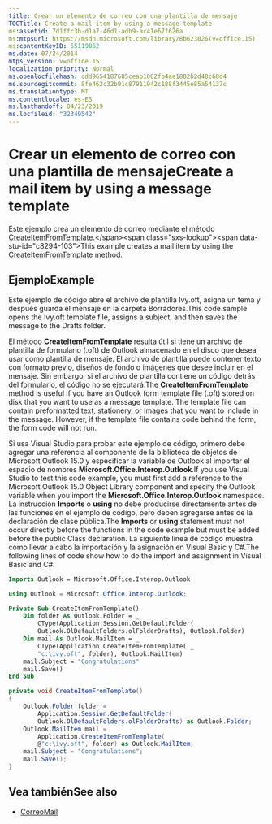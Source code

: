 ```yaml
---
title: Crear un elemento de correo con una plantilla de mensaje
TOCTitle: Create a mail item by using a message template
ms:assetid: 7d1ffc3b-d1a7-46d1-adb9-ac41e67f626a
ms:mtpsurl: https://msdn.microsoft.com/library/Bb623026(v=office.15)
ms:contentKeyID: 55119862
ms.date: 07/24/2014
mtps_version: v=office.15
localization_priority: Normal
ms.openlocfilehash: cdd9654187685ceab1062fb4ae1882b2d48c68d4
ms.sourcegitcommit: 8fe462c32b91c87911942c188f3445e85a54137c
ms.translationtype: MT
ms.contentlocale: es-ES
ms.lasthandoff: 04/23/2019
ms.locfileid: "32349542"
---
```

# <a name="create-a-mail-item-by-using-a-message-template"></a><span data-ttu-id="c8294-102">Crear un elemento de correo con una plantilla de mensaje</span><span class="sxs-lookup"><span data-stu-id="c8294-102">Create a mail item by using a message template</span></span>

<span data-ttu-id="c8294-103">Este ejemplo crea un elemento de correo mediante el método [CreateItemFromTemplate](https://msdn.microsoft.com/library/bb611329\(v=office.15\)).</span><span class="sxs-lookup"><span data-stu-id="c8294-103">This example creates a mail item by using the [CreateItemFromTemplate](https://msdn.microsoft.com/library/bb611329\(v=office.15\)) method.</span></span>

## <a name="example"></a><span data-ttu-id="c8294-104">Ejemplo</span><span class="sxs-lookup"><span data-stu-id="c8294-104">Example</span></span>

<span data-ttu-id="c8294-105">Este ejemplo de código abre el archivo de plantilla Ivy.oft, asigna un tema y después guarda el mensaje en la carpeta Borradores.</span><span class="sxs-lookup"><span data-stu-id="c8294-105">This code sample opens the Ivy.oft template file, assigns a subject, and then saves the message to the Drafts folder.</span></span>

<span data-ttu-id="c8294-p101">El método **CreateItemFromTemplate** resulta útil si tiene un archivo de plantilla de formulario (.oft) de Outlook almacenado en el disco que desea usar como plantilla de mensaje. El archivo de plantilla puede contener texto con formato previo, diseños de fondo o imágenes que desee incluir en el mensaje. Sin embargo, si el archivo de plantilla contiene un código detrás del formulario, el código no se ejecutará.</span><span class="sxs-lookup"><span data-stu-id="c8294-p101">The **CreateItemFromTemplate** method is useful if you have an Outlook form template file (.oft) stored on disk that you want to use as a message template. The template file can contain preformatted text, stationery, or images that you want to include in the message. However, if the template file contains code behind the form, the form code will not run.</span></span>

<span data-ttu-id="c8294-109">Si usa Visual Studio para probar este ejemplo de código, primero debe agregar una referencia al componente de la biblioteca de objetos de Microsoft Outlook 15.0 y especificar la variable de Outlook al importar el espacio de nombres **Microsoft.Office.Interop.Outlook**.</span><span class="sxs-lookup"><span data-stu-id="c8294-109">If you use Visual Studio to test this code example, you must first add a reference to the Microsoft Outlook 15.0 Object Library component and specify the Outlook variable when you import the **Microsoft.Office.Interop.Outlook** namespace.</span></span> <span data-ttu-id="c8294-110">La instrucción **Imports** o **using** no debe producirse directamente antes de las funciones en el ejemplo de código, pero deben agregarse antes de la declaración de clase pública.</span><span class="sxs-lookup"><span data-stu-id="c8294-110">The **Imports** or **using** statement must not occur directly before the functions in the code example but must be added before the public Class declaration.</span></span> <span data-ttu-id="c8294-111">La siguiente línea de código muestra cómo llevar a cabo la importación y la asignación en Visual Basic y C\#.</span><span class="sxs-lookup"><span data-stu-id="c8294-111">The following lines of code show how to do the import and assignment in Visual Basic and C\#.</span></span>

```vb
Imports Outlook = Microsoft.Office.Interop.Outlook
```


```csharp
using Outlook = Microsoft.Office.Interop.Outlook;
```


```vb
Private Sub CreateItemFromTemplate()
    Dim folder As Outlook.Folder = _
        CType(Application.Session.GetDefaultFolder( _
        Outlook.OlDefaultFolders.olFolderDrafts), Outlook.Folder)
    Dim mail As Outlook.MailItem = _
        CType(Application.CreateItemFromTemplate( _
        "c:\ivy.oft", folder), Outlook.MailItem)
    mail.Subject = "Congratulations"
    mail.Save()
End Sub
```


```csharp
private void CreateItemFromTemplate()
{
    Outlook.Folder folder =
        Application.Session.GetDefaultFolder(
        Outlook.OlDefaultFolders.olFolderDrafts) as Outlook.Folder;
    Outlook.MailItem mail =
        Application.CreateItemFromTemplate(
        @"c:\ivy.oft", folder) as Outlook.MailItem;
    mail.Subject = "Congratulations";
    mail.Save();
}
```

## <a name="see-also"></a><span data-ttu-id="c8294-112">Vea también</span><span class="sxs-lookup"><span data-stu-id="c8294-112">See also</span></span>

- [<span data-ttu-id="c8294-113">Correo</span><span class="sxs-lookup"><span data-stu-id="c8294-113">Mail</span></span>](mail.md)

